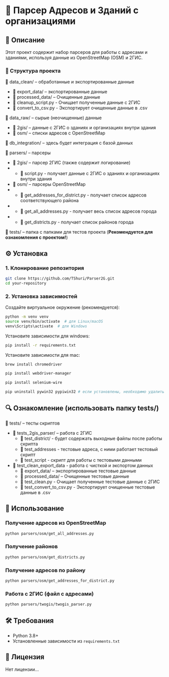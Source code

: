 # 📌 Парсер Адресов и Зданий с организациями

## 📖 Описание
Этот проект содержит набор парсеров для работы с адресами и зданиями, используя данные из OpenStreetMap (OSM) и 2ГИС.

### 📂 Структура проекта

📂 data_clean/ – обработанные и экспортированные данные
- 📂 export_data/ – экспортированные данные
- 📂 processed_data/ – Очищенные данные
- 🐍 cleanup_script.py - Очищает полученные данные с 2ГИС
- 🐍 convert_to_csv.py - Экспортирует очищенные данные в .csv

📂 data_raw/ – сырые (неочищенные) данные
- 📂 2gis/ – данные с 2ГИС о зданиях и организациях внутри здания
- 📂 osm/ – списки адресов с OpenStreetMap

📂 db_integration/ – здесь будет интеграция с базой данных

📂 parsers/ – парсеры 
- 📂 2gis/ – парсер 2ГИС (также содержит логирование)
- - 🐍 script.py - получает данные с 2ГИС о зданиях и организациях внутри здания
- 📂 osm/ – парсеры OpenStreetMap
- - 🐍 get_addresses_for_district.py - получает список адресов соответствующего района
- - 🐍 get_all_addresses.py - получает весь список адресов города
- - 🐍 get_districts.py - получает список районов города

📂 tests/ – папка с папками для тестов проекта (**Рекомендуется для ознакомления с проектом!**)

## ⚙️ Установка
### 1. Клонирование репозитория
```sh
git clone https://github.com/TShuri/Parser2G.git
cd your-repository
```

### 2. Установка зависимостей
Создайте виртуальное окружение (рекомендуется):
```sh
python -m venv venv
source venv/bin/activate  # для Linux/macOS
venv\Scripts\activate  # для Windows
```

Установите зависимости для windows:
```sh
pip install -r requirements.txt
```

Установите зависимости для mac:
```sh
brew install chromedriver

pip install webdriver-manager

pip install selenium-wire

pip uninstall pywin32 pypiwin32 # если установлены, необходимо удалить

````

## 🔍 Ознакомление (использовать папку tests/)
📂 tests/ – тесты скриптов
- 📂 tests_2gis_parser/ – работа с 2ГИС
  - 📂 test_district/ - будет содержать выходные файлы после работы скрипта
  - 📄 test_addresses - тестовые адреса, с ними работает тестовый скрипт
  - 🐍 test_script - скрипт для работы с тестовыми данными
- 📂 test_clean_export_data - работа с чисткой и экспортом данных
  - 📂 export_data/ – экспортированные тестовые данные
  - 📂 processed_data/ – Очищенные тестовые данные
  - 🐍 test_clean.py - Очищает полученные тестовые данные с 2ГИС
  - 🐍 test_convert_to_csv.py - Экспортирует очищенные тестовые данные в .csv

## 🚀 Использование

### Получение адресов из OpenStreetMap
```sh
python parsers/osm/get_all_addresses.py
```

### Получение районов
```sh
python parsers/osm/get_districts.py
```

### Получение адресов по району
```sh
python parsers/osm/get_addresses_for_district.py
```

### Работа с 2ГИС (файл с адресами)
```sh
python parsers/twogis/twogis_parser.py
```

## 🛠 Требования
- Python 3.8+
- Установленные зависимости из `requirements.txt`

## 📜 Лицензия
Нет лицензии...
